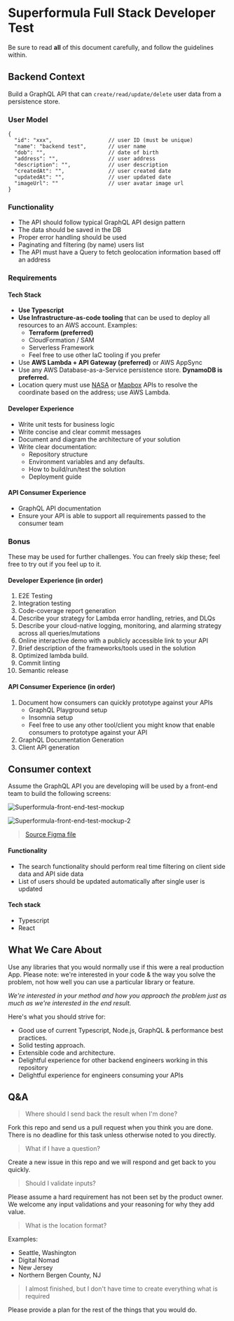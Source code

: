 # Superformula Full Stack Developer Test

Be sure to read **all** of this document carefully, and follow the guidelines within.

## Backend Context

Build a GraphQL API that can `create/read/update/delete` user data from a persistence store.

### User Model

```
{
  "id": "xxx",                  // user ID (must be unique)
  "name": "backend test",       // user name
  "dob": "",                    // date of birth
  "address": "",                // user address
  "description": "",            // user description
  "createdAt": "",              // user created date
  "updatedAt": "",              // user updated date
  "imageUrl": ""                // user avatar image url
}
```

### Functionality

- The API should follow typical GraphQL API design pattern
- The data should be saved in the DB
- Proper error handling should be used
- Paginating and filtering (by name) users list
- The API must have a Query to fetch geolocation information based off an address

### Requirements

#### Tech Stack
  - **Use Typescript**
  - **Use Infrastructure-as-code tooling** that can be used to deploy all resources to an AWS account. Examples:
    - **Terraform (preferred)**
    - CloudFormation / SAM
    - Serverless Framework
    - Feel free to use other IaC tooling if you prefer
  - Use **AWS Lambda + API Gateway (preferred)** or AWS AppSync
  - Use any AWS Database-as-a-Service persistence store. **DynamoDB is preferred.**
  - Location query must use [NASA](https://api.nasa.gov/api.html) or [Mapbox](https://www.mapbox.com/api-documentation/) APIs to resolve the coordinate based on the address; use AWS Lambda.

#### Developer Experience 
- Write unit tests for business logic
- Write concise and clear commit messages
- Document and diagram the architecture of your solution
- Write clear documentation:
    - Repository structure
    - Environment variables and any defaults.
    - How to build/run/test the solution
    - Deployment guide
    
#### API Consumer Experience
- GraphQL API documentation
- Ensure your API is able to support all requirements passed to the consumer team

### Bonus

These may be used for further challenges. You can freely skip these; feel free to try out if you feel up to it.

#### Developer Experience (in order)

1. E2E Testing
1. Integration testing
1. Code-coverage report generation
1. Describe your strategy for Lambda error handling, retries, and DLQs
1. Describe your cloud-native logging, monitoring, and alarming strategy across all queries/mutations
1. Online interactive demo with a publicly accessible link to your API
1. Brief description of the frameworks/tools used in the solution
1. Optimized lambda build.
1. Commit linting
1. Semantic release


#### API Consumer Experience (in order)

1. Document how consumers can quickly prototype against your APIs
    - GraphQL Playground setup
    - Insomnia setup
    - Feel free to use any other tool/client you might know that enable consumers to prototype against your API
1. GraphQL Documentation Generation
1. Client API generation


## Consumer context

Assume the GraphQL API you are developing will be used by a front-end team to build the following screens:

![Superformula-front-end-test-mockup](./mockup1.png)

![Superformula-front-end-test-mockup-2](./mockup2.png)

> [Source Figma file](https://www.figma.com/file/hd7EgdTxJs2fpTzzSKlNxo/Superformula-full-stack-test)

#### Functionality

- The search functionality should perform real time filtering on client side data and API side data
- List of users should be updated automatically after single user is updated

#### Tech stack

- Typescript
- React


## What We Care About

Use any libraries that you would normally use if this were a real production App. Please note: we're interested in your code & the way you solve the problem, not how well you can use a particular library or feature.

_We're interested in your method and how you approach the problem just as much as we're interested in the end result._

Here's what you should strive for:

- Good use of current Typescript, Node.js, GraphQL & performance best practices.
- Solid testing approach.
- Extensible code and architecture.
- Delightful experience for other backend engineers working in this repository
- Delightful experience for engineers consuming your APIs

## Q&A
> Where should I send back the result when I'm done?

Fork this repo and send us a pull request when you think you are done. There is no deadline for this task unless otherwise noted to you directly.

> What if I have a question?

Create a new issue in this repo and we will respond and get back to you quickly.

> Should I validate inputs?

Please assume a hard requirement has not been set by the product owner. We welcome any input validations and your reasoning for why they add value.

> What is the location format?

Examples:
- Seattle, Washington
- Digital Nomad
- New Jersey
- Northern Bergen County, NJ

> I almost finished, but I don't have time to create everything what is required

Please provide a plan for the rest of the things that you would do.

